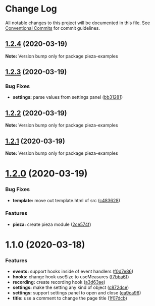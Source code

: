 # Change Log

All notable changes to this project will be documented in this file.
See [Conventional Commits](https://conventionalcommits.org) for commit guidelines.

## [1.2.4](https://github.com/albizures/pieza/compare/pieza-examples@1.2.3...pieza-examples@1.2.4) (2020-03-19)

**Note:** Version bump only for package pieza-examples





## [1.2.3](https://github.com/albizures/pieza/compare/pieza-examples@1.2.2...pieza-examples@1.2.3) (2020-03-19)


### Bug Fixes

* **settings:** parse values from settings panel ([bb31281](https://github.com/albizures/pieza/commit/bb31281ccb99d3fe329daea7f05eac043bd53c72))





## [1.2.2](https://github.com/albizures/pieza/compare/pieza-examples@1.2.1...pieza-examples@1.2.2) (2020-03-19)

**Note:** Version bump only for package pieza-examples





## [1.2.1](https://github.com/albizures/pieza/compare/pieza-examples@1.2.0...pieza-examples@1.2.1) (2020-03-19)

**Note:** Version bump only for package pieza-examples





# [1.2.0](https://github.com/albizures/pieza/compare/pieza-examples@1.1.0...pieza-examples@1.2.0) (2020-03-19)


### Bug Fixes

* **template:** move out template.html of src ([c483628](https://github.com/albizures/pieza/commit/c483628f3ea679e6c3dbf0df3302a4ea8a57a66b))


### Features

* **pieza:** create pieza module ([2ce574f](https://github.com/albizures/pieza/commit/2ce574f1897502e70fc9bf3a01f382b71a533107))





# 1.1.0 (2020-03-18)


### Features

* **events:** support hooks inside of event handlers ([f0d7e86](https://github.com/albizures/pieza/commit/f0d7e86c4c1bf4e408b3a0e95248bec41d15821c))
* **hooks:** change hook useSize to useMeasures ([f7bba6f](https://github.com/albizures/pieza/commit/f7bba6fea95a4d5fa6f414336be68ee0d98ede63))
* **recording:** create recording hook ([a3d63ae](https://github.com/albizures/pieza/commit/a3d63aee77a853cfc0c696b4b4070657a19c197b))
* **settings:** make the setting any kind of object ([c872dce](https://github.com/albizures/pieza/commit/c872dce72e6850835f4b114166fe560ab9173965))
* **settings:** support settings panel to open and close ([ea9ca96](https://github.com/albizures/pieza/commit/ea9ca969b478e5be189b573f134ec56bb56f8fe6))
* **title:** use a comment to change the page title ([1f07dcb](https://github.com/albizures/pieza/commit/1f07dcba7b3fe96e1e37dcd43880b60f363c90b1))
